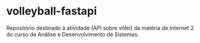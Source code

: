 # volleyball-fastapi
Repositório destinado à atividade (API sobre vôlei) da matéria de Internet 2 do curso de Análise e Desenvolvimento de Sistemas.
